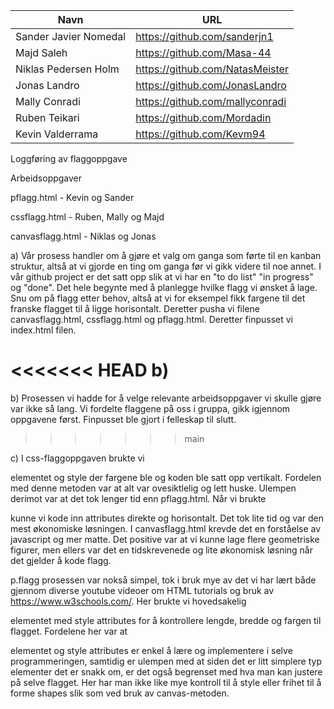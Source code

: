 | Navn                  | URL                             |
| --------------------- | ------------------------------- |
| Sander Javier Nomedal | https://github.com/sanderjn1    |
| Majd Saleh            | https://github.com/Masa-44      |
| Niklas Pedersen Holm  | https://github.com/NatasMeister |
| Jonas Landro          | https://github.com/JonasLandro  |
| Mally Conradi         | https://github.com/mallyconradi |
| Ruben Teikari         | https://github.com/Mordadin     |
| Kevin Valderrama      | https://github.com/Kevm94       |

Loggføring av flaggoppgave

Arbeidsoppgaver

pflagg.html - Kevin og Sander

cssflagg.html - Ruben, Mally og Majd

canvasflagg.html - Niklas og Jonas

a) Vår prosess handler om å gjøre et valg om ganga som førte til en kanban struktur, altså at vi gjorde en ting om ganga før vi gikk videre til noe annet. I vår github project er det satt opp slik at vi har en "to do list" "in progress" og "done". Det hele begynte med å planlegge hvilke flagg vi ønsket å lage. Snu om på flagg etter behov, altså at vi for eksempel fikk fargene til det franske flagget til å ligge horisontalt. Deretter pusha vi filene canvasflagg.html, cssflagg.html og pflagg.html. Deretter finpusset vi index.html filen.

<<<<<<< HEAD
b)
=======
b) Prosessen vi hadde for å velge relevante arbeidsoppgaver vi skulle gjøre var ikke så lang. Vi fordelte flaggene på oss i gruppa, gikk igjennom oppgavene først. Finpusset ble gjort i felleskap til slutt. 
>>>>>>> main

c) I css-flaggoppgaven brukte vi <p> elementet og style der fargene ble og koden ble satt opp vertikalt. Fordelen med denne metoden var at alt var ovesiktlelig og lett huske. Ulempen derimot var at det tok lenger tid enn pflagg.html. Når vi brukte <p style > kunne vi kode inn attributes direkte og horisontalt. Det tok lite tid og var den mest økonomiske løsningen.
I canvasflagg.html krevde det en forståelse av javascript og mer matte. Det positive var at vi kunne lage flere geometriske figurer, men ellers var det en tidskrevenede og lite økonomisk løsning når det gjelder å kode flagg.

p.flagg prosessen var nokså simpel, tok i bruk mye av det vi har lært både gjennom diverse youtube videoer om HTML tutorials og bruk av https://www.w3schools.com/. Her brukte vi hovedsakelig <p> elementet med style attributes for å kontrollere lengde, bredde og fargen til flagget. Fordelene her var at <p> elementet og style attributes er enkel å lære og implementere i selve programmeringen, samtidig er ulempen med at siden det er litt simplere typ elementer det er snakk om, er det også begrenset med hva man kan justere på selve flagget. Her har man ikke like mye kontroll til å style eller frihet til å forme shapes slik som ved bruk av canvas-metoden.
